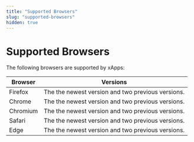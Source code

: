 ```yaml
---
title: "Supported Browsers"
slug: "supported-browsers"
hidden: true
---
```


# Supported Browsers

The following browsers are supported by xApps:

| Browser  | Versions                                          |
|----------|---------------------------------------------------|
| Firefox  | The the newest version and two previous versions. |
| Chrome   | The the newest version and two previous versions. |
| Chromium | The the newest version and two previous versions. |
| Safari   | The the newest version and two previous versions. |
| Edge     | The the newest version and two previous versions. |